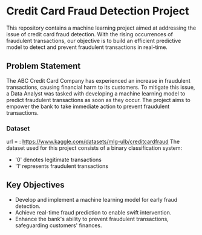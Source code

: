 
# Credit Card Fraud Detection Project

This repository contains a machine learning project aimed at addressing the issue of credit card fraud detection. With the rising occurrences of fraudulent transactions, our objective is to build an efficient predictive model to detect and prevent fraudulent transactions in real-time.

## Problem Statement

The ABC Credit Card Company has experienced an increase in fraudulent transactions, causing financial harm to its customers. To mitigate this issue, a Data Analyst was tasked with developing a machine learning model to predict fraudulent transactions as soon as they occur. The project aims to empower the bank to take immediate action to prevent fraudulent transactions.

### Dataset
url = : https://www.kaggle.com/datasets/mlg-ulb/creditcardfraud
The dataset used for this project consists of a binary classification system:
- '0' denotes legitimate transactions
- '1' represents fraudulent transactions

## Key Objectives

- Develop and implement a machine learning model for early fraud detection.
- Achieve real-time fraud prediction to enable swift intervention.
- Enhance the bank's ability to prevent fraudulent transactions, safeguarding customers' finances.

